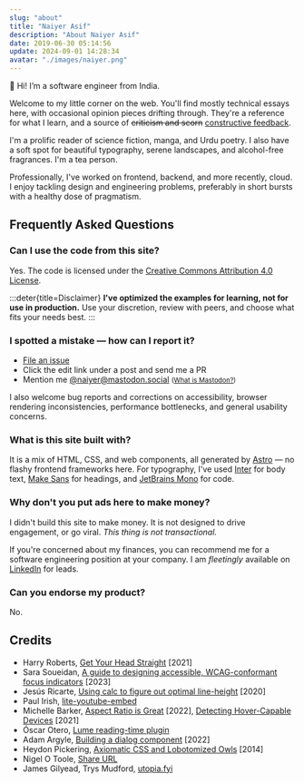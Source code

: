 ```yaml
---
slug: "about"
title: "Naiyer Asif"
description: "About Naiyer Asif"
date: 2019-06-30 05:14:56
update: 2024-09-01 14:28:34
avatar: "./images/naiyer.png"
---
```


<p class="greeting">
<random-message selector="span">
	👋 <span>Hi</span><span data-language="Maori" hidden>Kia ora</span><span data-language="Turkish" hidden>Merhaba</span><span data-language="Urdu" hidden>Khush Amdeed</span><span hidden>Hello</span>!
</random-message> I&rsquo;m a software engineer from India.
</p>

Welcome to my little corner on the web. You'll find mostly technical essays here, with occasional opinion pieces drifting through. They're a reference for what I learn, and a source of ~~criticism and scorn~~ <ins>constructive feedback</ins>.

I'm a prolific reader of science fiction, manga, and Urdu poetry. I also have a soft spot for beautiful typography, serene landscapes, and alcohol-free fragrances. I'm a tea person.

Professionally, I've worked on frontend, backend, and more recently, cloud. I enjoy tackling design and engineering problems, preferably in short bursts with a healthy dose of pragmatism.

## Frequently Asked Questions

### Can I use the code from this site?

Yes. The code is licensed under the [Creative Commons Attribution 4.0 License](https://creativecommons.org/licenses/by-sa/4.0/).

:::deter{title=Disclaimer}
**I've optimized the examples for learning, not for use in production.** Use your discretion, review with peers, and choose what fits your needs best.
:::

### I spotted a mistake &mdash; how can I report it?

- [File an issue](https://github.com/naiyerasif/site/issues/new)
- Click the edit link under a post and send me a PR
- Mention me [@naiyer@mastodon.social](https://mastodon.social/@naiyer) <small>([What is Mastodon?](https://en.wikipedia.org/wiki/Mastodon_(social_network)))</small>

I also welcome bug reports and corrections on accessibility, browser rendering inconsistencies, performance bottlenecks, and general usability concerns.

### What is this site built with?

It is a mix of HTML, CSS, and web components, all generated by [Astro](https://astro.build/) &mdash; no flashy frontend frameworks here. For typography, I've used [Inter](https://github.com/rsms/inter) for body text, [Make Sans](https://herewemake.gumroad.com/l/makesans) for headings, and [JetBrains Mono](https://github.com/JetBrains/JetBrainsMono) for code.

### Why don't you put ads here to make money?

I didn't build this site to make money. It is not designed to drive engagement, or go viral. _This thing is not transactional._

If you're concerned about my finances, you can recommend me for a software engineering position at your company. I am *fleetingly* available on [LinkedIn](https://in.linkedin.com/in/naiyerasif) for leads.

### Can you endorse my product?

No.

## Credits

- Harry Roberts, [Get Your Head Straight](https://speakerdeck.com/csswizardry/get-your-head-straight) [2021]
- Sara Soueidan, [A guide to designing accessible, WCAG-conformant focus indicators](https://www.sarasoueidan.com/blog/focus-indicators/) [2023]
- Jesús Ricarte, [Using calc to figure out optimal line-height](https://kittygiraudel.com/2020/05/18/using-calc-to-figure-out-optimal-line-height/) [2020]
- Paul Irish, [lite-youtube-embed](https://github.com/paulirish/lite-youtube-embed)
- Michelle Barker, [Aspect Ratio is Great](https://css-irl.info/aspect-ratio-is-great/) [2022], [Detecting Hover-Capable Devices](https://css-irl.info/detecting-hover-capable-devices/) [2021]
- Óscar Otero, [Lume reading-time plugin](https://github.com/lumeland/experimental-plugins/blob/3d99f245fc46f64344116f14f175821ac329ed12/reading_time/mod.ts)
- Adam Argyle, [Building a dialog component](https://web.dev/articles/building/a-dialog-component/) [2022]
- Heydon Pickering, [Axiomatic CSS and Lobotomized Owls](https://alistapart.com/article/axiomatic-css-and-lobotomized-owls/) [2014]
- Nigel O Toole, [Share URL](https://github.com/NigelOToole/share-url)
- James Gilyead, Trys Mudford, [utopia.fyi](https://utopia.fyi)
